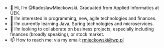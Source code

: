 - 👋 Hi, I’m @RadoslawMieckowski. Graduated from Applied Informatics at UEK. 
- 👀 I’m interested in programming, new, agile technologies and finances. 
- 🌱 I’m currently learning Java, Spring technologies and microservices.
- 💞️ I’m looking to collaborate on business projects, especially including finances (broadly speaking), or stock market. 
- 📫 How to reach me: via my email: rmieckowski@wp.pl

<!---
RadoslawMieckowski/RadoslawMieckowski is a ✨ special ✨ repository because its `README.md` (this file) appears on your GitHub profile.
You can click the Preview link to take a look at your changes.
--->
